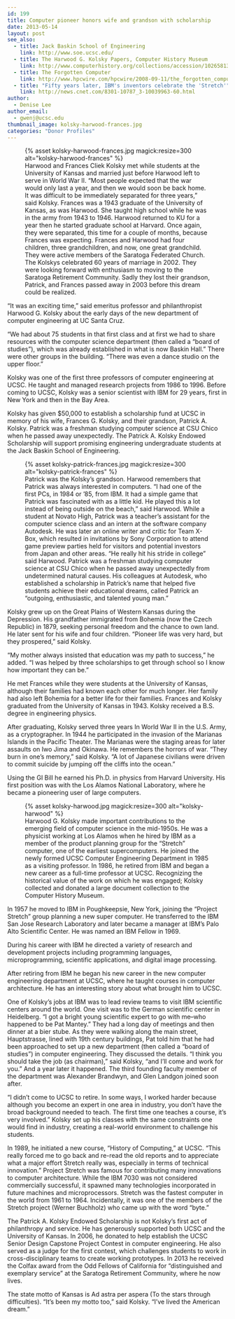 ```yaml
---
id: 199
title: Computer pioneer honors wife and grandson with scholarship
date: 2013-05-14
layout: post
see_also:
  - title: Jack Baskin School of Engineering
    link: http://www.soe.ucsc.edu/
  - title: The Harwood G. Kolsky Papers, Computer History Museum
    link: http://www.computerhistory.org/collections/accession/102658131
  - title: The Forgotten Computer
    link: http://www.hpcwire.com/hpcwire/2008-09-11/the_forgotten_computer.html
  - title: "Fifty years later, IBM's inventors celebrate the 'Stretch'"
    link: http://news.cnet.com/8301-10787_3-10039963-60.html
author:
  - Denise Lee
author_email:
  - gwenj@ucsc.edu
thumbnail_image: kolsky-harwood-frances.jpg
categories: "Donor Profiles"
---
```

<figure class="inline-image right">
{% asset kolsky-harwood-frances.jpg magick:resize=300 alt="kolsky-harwood-frances" %}<figcaption>Harwood and Frances Cliek Kolsky met while students at the University of Kansas and married just before Harwood left to serve in World War II. &#8220;Most people expected that the war would only last a year, and then we would soon be back home. It was difficult to be immediately separated for three years,&#8221; said Kolsky. Frances was a 1943 graduate of the University of Kansas, as was Harwood. She taught high school while he was in the army from 1943 to 1946. Harwood returned to KU for a year then he started graduate school at Harvard. Once again, they were separated, this time for a couple of months, because Frances was expecting. Frances and Harwood had four children, three grandchildren, and now, one great grandchild. They were active members of the Saratoga Federated Church. The Kolskys celebrated 60 years of marriage in 2002. They were looking forward with enthusiasm to moving to the Saratoga Retirement Community. Sadly they lost their grandson, Patrick, and Frances passed away in 2003 before this dream could be realized.</figcaption></figure>

&#8220;It was an exciting time,&#8221; said emeritus professor and philanthropist Harwood G. Kolsky about the early days of the new department of computer engineering at UC Santa Cruz.

&#8220;We had about 75 students in that first class and at first we had to share resources with the computer science department (then called a “board of studies”), which was already established in what is now Baskin Hall.&#8221; There were other groups in the building. &#8220;There was even a dance studio on the upper floor.&#8221;

Kolsky was one of the first three professors of computer engineering at UCSC. He taught and managed research projects from 1986 to 1996. Before coming to UCSC, Kolsky was a senior scientist with IBM for 29 years, first in New York and then in the Bay Area.

Kolsky has given $50,000 to establish a scholarship fund at UCSC in memory of his wife, Frances G. Kolsky, and their grandson, Patrick A. Kolsky. Patrick was a freshman studying computer science at CSU Chico when he passed away unexpectedly. The Patrick A. Kolsky Endowed Scholarship will support promising engineering undergraduate students at the Jack Baskin School of Engineering.

<figure class="inline-image left">
{% asset kolsky-patrick-frances.jpg magick:resize=300 alt="kolsky-patrick-frances" %}<figcaption>Patrick was the Kolsky&#8217;s grandson. Harwood remembers that Patrick was always interested in computers. &#8220;I had one of the first PCs, in 1984 or &#8217;85, from IBM. It had a simple game that Patrick was fascinated with as a little kid. He played this a lot instead of being outside on the beach,&#8221; said Harwood. While a student at Novato High, Patrick was a teacher&#8217;s assistant for the computer science class and an intern at the software company Autodesk. He was later an online writer and critic for Team X-Box, which resulted in invitations by Sony Corporation to attend game preview parties held for visitors and potential investors from Japan and other areas. &#8220;He really hit his stride in college&#8221; said Harwood. Patrick was a freshman studying computer science at CSU Chico when he passed away unexpectedly from undetermined natural causes. His colleagues at Autodesk, who established a scholarship in Patrick&#8217;s name that helped five students achieve their educational dreams, called Patrick an &#8220;outgoing, enthusiastic, and talented young man.&#8221;</figcaption></figure>

Kolsky grew up on the Great Plains of Western Kansas during the Depression. His grandfather immigrated from Bohemia (now the Czech Republic) in 1879, seeking personal freedom and the chance to own land. He later sent for his wife and four children. &#8220;Pioneer life was very hard, but they prospered,&#8221; said Kolsky.

&#8220;My mother always insisted that education was my path to success,&#8221; he added. &#8220;I was helped by three scholarships to get through school so I know how important they can be.&#8221;

He met Frances while they were students at the University of Kansas, although their families had known each other for much longer. Her family had also left Bohemia for a better life for their families. Frances and Kolsky graduated from the University of Kansas in 1943. Kolsky received a B.S. degree in engineering physics.

After graduating, Kolsky served three years In World War II in the U.S. Army, as a cryptographer. In 1944 he participated in the invasion of the Marianas Islands in the Pacific Theater. The Marianas were the staging areas for later assaults on Iwo Jima and Okinawa. He remembers the horrors of war. &#8220;They burn in one&#8217;s memory,&#8221; said Kolsky. &#8220;A lot of Japanese civilians were driven to commit suicide by jumping off the cliffs into the ocean.&#8221;

Using the GI Bill he earned his Ph.D. in physics from Harvard University. His first position was with the Los Alamos National Laboratory, where he became a pioneering user of large computers.

<figure class="inline-image right">
{% asset kolsky-harwood.jpg magick:resize=300 alt="kolsky-harwood" %}<figcaption>Harwood G. Kolsky made important contributions to the emerging field of computer science in the mid-1950s. He was a physicist working at Los Alamos when he hired by IBM as a member of the product planning group for the &#8220;Stretch&#8221; computer, one of the earliest supercomputers. He joined the newly formed UCSC Computer Engineering Department in 1985 as a visiting professor. In 1986, he retired from IBM and began a new career as a full-time professor at UCSC. Recognizing the historical value of the work on which he was engaged; Kolsky collected and donated a large document collection to the Computer History Museum.</figcaption></figure>

In 1957 he moved to IBM in Poughkeepsie, New York, joining the &#8220;Project Stretch” group planning a new super computer. He transferred to the IBM San Jose Research Laboratory and later became a manager at IBM’s Palo Alto Scientific Center. He was named an IBM Fellow in 1969.

During his career with IBM he directed a variety of research and development projects including programming languages, microprogramming, scientific applications, and digital image processing.

After retiring from IBM he began his new career in the new computer engineering department at UCSC, where he taught courses in computer architecture. He has an interesting story about what brought him to UCSC.

One of Kolsky&#8217;s jobs at IBM was to lead review teams to visit IBM scientific centers around the world. One visit was to the German scientific center in Heidelberg. &#8220;I got a bright young scientific expert to go with me&#8211;who happened to be Pat Mantey.&#8221; They had a long day of meetings and then dinner at a bier stube. As they were walking along the main street, Hauptstrasse, lined with 19th century buildings, Pat told him that he had been approached to set up a new department (then called a “board of studies”) in computer engineering. They discussed the details. &#8220;I think you should take the job (as chairman),&#8221; said Kolsky, &#8220;and I&#8217;ll come and work for you.&#8221; And a year later it happened. The third founding faculty member of the department was Alexander Brandwyn, and Glen Landgon joined soon after.

&#8220;I didn&#8217;t come to UCSC to retire. In some ways, I worked harder because although you become an expert in one area in industry, you don&#8217;t have the broad background needed to teach. The first time one teaches a course, it&#8217;s very involved.&#8221; Kolsky set up his classes with the same constraints one would find in industry, creating a real-world environment to challenge his students.

In 1989, he initiated a new course, &#8220;History of Computing,&#8221; at UCSC. &#8220;This really forced me to go back and re-read the old reports and to appreciate what a major effort Stretch really was, especially in terms of technical innovation.&#8221; Project Stretch was famous for contributing many innovations to computer architecture. While the IBM 7030 was not considered commercially successful, it spawned many technologies incorporated in future machines and microprocessors. Stretch was the fastest computer in the world from 1961 to 1964. Incidentally, it was one of the members of the Stretch project (Werner Buchholz) who came up with the word &#8220;byte.&#8221;

The Patrick A. Kolsky Endowed Scholarship is not Kolsky&#8217;s first act of philanthropy and service. He has generously supported both UCSC and the University of Kansas. In 2006, he donated to help establish the UCSC Senior Design Capstone Project Contest in computer engineering. He also served as a judge for the first contest, which challenges students to work in cross-disciplinary teams to create working prototypes. In 2013 he received the Colfax award from the Odd Fellows of California for “distinguished and exemplary service” at the Saratoga Retirement Community, where he now lives.

The state motto of Kansas is Ad astra per aspera (To the stars through difficulties). &#8220;It&#8217;s been my motto too,&#8221; said Kolsky. &#8220;I&#8217;ve lived the American dream.&#8221;
